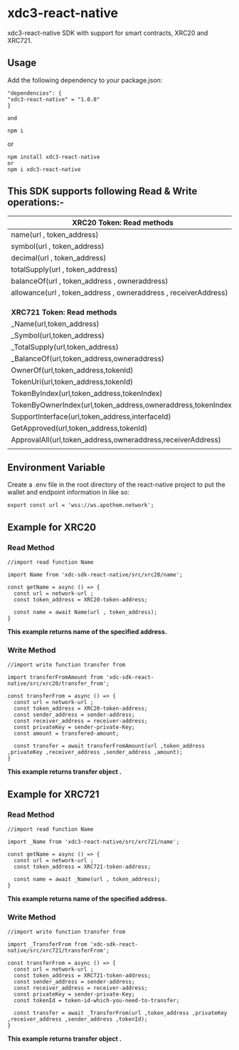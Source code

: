 
# xdc3-react-native

xdc3-react-native SDK with support for smart contracts, XRC20 and XRC721.




## Usage

Add the following dependency to your package.json:
```
"dependencies": {
"xdc3-react-native" = "1.0.0"
}

and 

npm i 
```
or 
```
npm install xdc3-react-native
or
npm i xdc3-react-native
```
## This SDK supports following Read & Write operations:-

  |    **XRC20 Token: Read methods**                    |   **XRC20 Token: Write methods**                          |
  |     ---                                         |   ---                                                 | 
  |     name(url , token_address)                                      |   approve(url , token_address ,privateKey , receiverAddress , owneraddress)                   |
  |     symbol(url , token_address)                                    |   transferToken(url , token_address , privateKey , receiverAddress , owneraddress , amount)                         |
  |     decimal(url , token_address)                                   |   transferFrom(url , token_address , privateKey , receiverAddress , owneraddress , amount)             |
  |     totalSupply(url , token_address)                               |   increaseAllowance(url , token_address , privateKey , receiverAddress , owneraddress , value )             |
  |     balanceOf(url , token_address , owneraddress)                          |   decreaseAllowance(url , token_address , privateKey , receiverAddress , owneraddress , value)         |
  |     allowance(url , token_address , owneraddress , receiverAddress)                  |   transferXDC(url , privateKey , owneraddress , receiverAddress , send_token_amount)  |
  |                                               |                                                       |
  |                                               |                                                       |
  |                                               |                                                       |
  | **XRC721 Token: Read methods** | **XRC721 Token: Write methods** |
  |_Name(url,token_address)|setApprovalAll(url,token_address,ownerPrivateKey,spenderAddress,owneraddress,booleanValue)|
  |_Symbol(url,token_address)|_Approve(url,token_address,ownerPrivateKey,spenderAddress,owneraddress,tokenId)|
  | _TotalSupply(url,token_address)|_TransferFrom(url,token_address,spendarprivateKey,receiverAddress,spenderAddress,tokenId)|
  |_BalanceOf(url,token_address,owneraddress)|_safeTransferFrom(url,token_address,spendarprivateKey,receiverAddress,spenderAddress,tokenId)|
  |OwnerOf(url,token_address,tokenId)||
  |TokenUri(url,token_address,tokenId)||
  |TokenByIndex(url,token_address,tokenIndex)||
  |TokenByOwnerIndex(url,token_address,owneraddress,tokenIndex)||
  |SupportInterface(url,token_address,interfaceId)||
  |GetApproved(url,token_address,tokenId)||
  |ApprovalAll(url,token_address,owneraddress,receiverAddress)||
  |||
  
 

## Environment Variable

Create a .env file in the root directory of the react-native project to put the wallet and endpoint information in like so: 
```
export const url = 'wss://ws.apothem.network';
```
## Example for XRC20

### Read Method
```
//import read function Name

import Name from 'xdc-sdk-react-native/src/xrc20/name';

const getName = async () => {
  const url = network-url ;
  const token_address = XRC20-token-address;

  const name = await Name(url , token_address);
}
```

**This example returns name of the specified address.**


### Write Method

```
//import write function transfer from

import transferFromAmount from 'xdc-sdk-react-native/src/xrc20/transfer_from';

const transferFrom = async () => {
  const url = network-url ;
  const token_address = XRC20-token-address;
  const sender_address = sender-address;
  const receiver_address = receiver-address;
  const privateKey = sender-private-Key;
  const amount = transfered-amount;

  const transfer = await transferFromAmount(url ,token_address ,privateKey ,receiver_address ,sender_address ,amount);
}
```

**This example returns transfer object .**


## Example for XRC721

### Read Method
```
//import read function Name

import _Name from 'xdc3-react-native/src/xrc721/name';

const getName = async () => {
  const url = network-url ;
  const token_address = XRC721-token-address;

  const name = await _Name(url , token_address);
}
```
**This example returns name of the specified address.**

### Write Method
```
//import write function transfer from

import _TransferFrom from 'xdc-sdk-react-native/src/xrc721/transferFrom';

const transferFrom = async () => {
  const url = network-url ;
  const token_address = XRC721-token-address;
  const sender_address = sender-address;
  const receiver_address = receiver-address;
  const privateKey = sender-private-Key;
  const tokenId = token-id-which-you-need-to-transfer;

  const transfer = await _TransferFrom(url ,token_address ,privateKey ,receiver_address ,sender_address ,tokenId);
}
```
**This example returns transfer object .**


